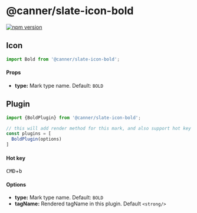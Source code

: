 # @canner/slate-icon-bold

[![npm version](https://badge.fury.io/js/%40canner%2Fslate-icon-bold.svg)](https://badge.fury.io/js/%40canner%2Fslate-icon-bold)

## Icon

```js
import Bold from '@canner/slate-icon-bold';
```

#### Props

- **type:** Mark type name. Default: `BOLD`

## Plugin

```js
import {BoldPlugin} from '@canner/slate-icon-bold';

// this will add render method for this mark, and also support hot key for bold.
const plugins = [
  BoldPlugin(options)
]
```

#### Hot key

<kbd>CMD</kbd>+<kbd>b</kbd>

#### Options

- **type:** Mark type name. Default: `BOLD`
- **tagName:** Rendered tagName in this plugin. Default `<strong/>`
